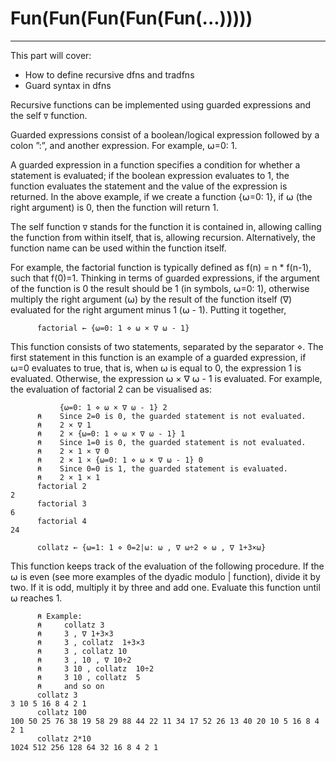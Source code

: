# Fun(Fun(Fun(Fun(Fun(...)))))
---

This part will cover:

- How to define recursive dfns and tradfns
- Guard syntax in dfns

Recursive functions can be implemented using guarded expressions and the self `∇` function.

Guarded expressions consist of a boolean/logical expression followed by a colon ”:”, and another expression. For example, ⍵=0: 1. 

A guarded expression in a function specifies a condition for whether a statement is evaluated; if the boolean expression evaluates to 1, the function evaluates the statement and the value of the expression is returned. In the above example, if we create a function {⍵=0: 1}, if ⍵ (the right argument) is 0, then the function will return 1.

The self function `∇` stands for the function it is contained in, allowing calling the function from within itself, that is, allowing recursion. Alternatively, the function name can be used within the function itself.

For example, the factorial function is typically defined as f(n) = n * f(n-1), such that f(0)=1. Thinking in terms of guarded expressions, if the argument of the function is 0 the result should be 1 (in symbols, ⍵=0: 1), otherwise multiply the right argument (⍵) by the result of the function itself (∇) evaluated for the right argument minus 1 (⍵ - 1).  Putting it together,
```apl
      factorial ← {⍵=0: 1 ⋄ ⍵ × ∇ ⍵ - 1} 
```
This function consists of two statements, separated by the separator ⋄.
The first statement in this function is an example of a guarded expression, if ⍵=0 evaluates to true, that is, when ⍵ is equal to 0, the expression 1 is evaluated. Otherwise, the expression ⍵ × ∇ ⍵ - 1  is evaluated. 
For example, the evaluation of factorial 2 can be visualised as:

```apl
           {⍵=0: 1 ⋄ ⍵ × ∇ ⍵ - 1} 2
      ⍝    Since 2=0 is 0, the guarded statement is not evaluated.
      ⍝    2 × ∇ 1
      ⍝    2 × {⍵=0: 1 ⋄ ⍵ × ∇ ⍵ - 1} 1
      ⍝    Since 1=0 is 0, the guarded statement is not evaluated.
      ⍝    2 × 1 × ∇ 0
      ⍝    2 × 1 × {⍵=0: 1 ⋄ ⍵ × ∇ ⍵ - 1} 0
      ⍝    Since 0=0 is 1, the guarded statement is evaluated.
      ⍝    2 × 1 × 1
      factorial 2
2
      factorial 3
6
      factorial 4
24
```

```apl
      collatz ← {⍵=1: 1 ⋄ 0=2|⍵: ⍵ , ∇ ⍵÷2 ⋄ ⍵ , ∇ 1+3×⍵}
```
This function keeps track of the evaluation of the following procedure. If the ⍵ is even (see more examples of the dyadic modulo | function), divide it by two. If it is odd, multiply it by three and add one. Evaluate this function until ⍵ reaches 1.

```apl
      ⍝ Example:
      ⍝     collatz 3 
      ⍝     3 , ∇ 1+3×3
      ⍝     3 , collatz  1+3×3
      ⍝     3 , collatz 10
      ⍝     3 , 10 , ∇ 10÷2
      ⍝     3 10 , collatz  10÷2
      ⍝     3 10 , collatz  5
      ⍝     and so on
      collatz 3
3 10 5 16 8 4 2 1
      collatz 100
100 50 25 76 38 19 58 29 88 44 22 11 34 17 52 26 13 40 20 10 5 16 8 4 2 1
      collatz 2*10
1024 512 256 128 64 32 16 8 4 2 1
```
